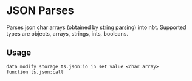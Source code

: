 # JSON Parses

Parses json char arrays (obtained by [string parsing](https://github.com/McTsts/Minecraft-String-Utilities)) into nbt. Supported types are objects, arrays, strings, ints, booleans.

## Usage
```
data modify storage ts.json:io in set value <char array>
function ts.json:call
```
